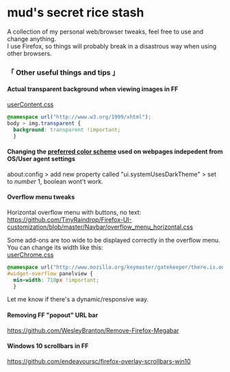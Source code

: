 # mud's secret rice stash

A collection of my personal web/browser tweaks, feel free to use and change anything.<br>
I use Firefox, so things will probably break in a disastrous way when using other browsers.

### 「 Other useful things and tips 」

#### Actual transparent background when viewing images in FF
[userContent.css](http://kb.mozillazine.org/index.php?title=UserContent.css)
```css
@namespace url("http://www.w3.org/1999/xhtml");
body > img.transparent { 
  background: transparent !important;
  }
```

#### Changing the [preferred color scheme](https://developer.mozilla.org/en-US/docs/Web/CSS/@media/prefers-color-scheme) used on webpages indepedent from OS/User agent settings
about:config > add new property called "ui.systemUsesDarkTheme" > set to *number* 1, boolean wont't work.

#### Overflow menu tweaks
Horizontal overflow menu with buttons, no text:<br>
https://github.com/TinyRaindrop/Firefox-UI-customization/blob/master/Navbar/overflow_menu_horizontal.css<br>

Some add-ons are too wide to be displayed correctly in the overflow menu. You can change its width like this:<br>
[userChrome.css](https://www.userchrome.org/how-create-userchrome-css.html)
```css
@namespace url("http://www.mozilla.org/keymaster/gatekeeper/there.is.only.xul");
#widget-overflow panelview {
  min-width: 710px !important;
  }
```
Let me know if there's a dynamic/responsive way.

#### Removing FF "popout" URL bar
https://github.com/WesleyBranton/Remove-Firefox-Megabar

#### Windows 10 scrollbars in FF
https://github.com/endeavoursc/firefox-overlay-scrollbars-win10
